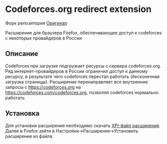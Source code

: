# Codeforces.org redirect extension

Форк репозитория [Оригинал](https://github.com/Mrksist/kf-redirect-ext)

Расширение для браузера Firefox, обеспечивающее доступ к codeforces с некоторых провайдеров в России

## Описание
Codeforces при загрузке подгружает ресурсы с сервера codeforces.org. Ряд интернет-провайдеров в России ограничил доступ к данному ресурсу, в результате чего codeforces перестал работать (бесконечная загрузка страницы). Расширение перенаправляет все внутренние запросы с https://codeforces.org на https://codeforces.com/codeforces.org, позволяя codeforces нормально работать 

## Установка

Для установки расширения необходимо скачать [XPI-файл расширения](https://github.com/rkolyan/kf-redirect-ext/releases/download/release/ad85265f4bc34f5cb8c4-0.1.xpi). Далее в Firefox зайти в Настройки->Расширения->Установить расширение из файла.
